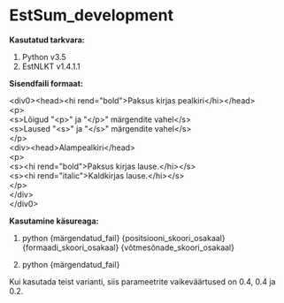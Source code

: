 # EstSum_development

**Kasutatud tarkvara:**
1) Python v3.5
2) EstNLKT v1.4.1.1


**Sisendfaili formaat:**

\<div0>\<head>\<hi rend="bold">Paksus kirjas pealkiri\</hi>\</head>  
\<p>  
\<s>Lõigud "\<p>" ja "\</p>" märgendite vahel\</s>  
\<s>Laused "\<s>" ja "\</s>" märgendite vahel\</s>  
\</p>  
\<div>\<head>Alampealkiri\</head>  
\<p>  
\<s>\<hi rend="bold">Paksus kirjas lause.\</hi>\</s>  
\<s>\<hi rend="italic">Kaldkirjas lause.\</hi>\</s>  
\</p>  
\</div>  
\</div0>  

**Kasutamine käsureaga:**

1) python {märgendatud_fail} {positsiooni_skoori_osakaal} {formaadi_skoori_osakaal} {võtmesõnade_skoori_osakaal}

2) python {märgendatud_fail}

Kui kasutada teist varianti, siis parameetrite vaikeväärtused on 0.4, 0.4 ja 0.2.
